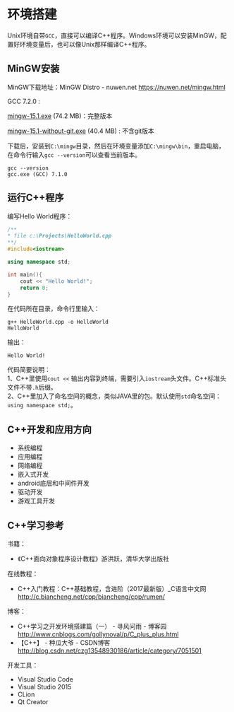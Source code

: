 
# 环境搭建

Unix环境自带`GCC`，直接可以编译C++程序。Windows环境可以安装MinGW，配置好环境变量后，也可以像Unix那样编译C++程序。

## MinGW安装

MinGW下载地址：MinGW Distro - nuwen.net  https://nuwen.net/mingw.html

 GCC 7.2.0 :

[mingw-15.1.exe](https://nuwen.net/files/mingw/mingw-15.3.exe) (74.2 MB)：完整版本

[mingw-15.1-without-git.exe](https://nuwen.net/files/mingw/mingw-15.3-without-git.exe) (40.4 MB) : 不含git版本

下载后，安装到`C:\mingw`目录，然后在环境变量添加`C:\mingw\bin`，重启电脑，在命令行输入`gcc --version`可以查看当前版本。

``` 
gcc --version
gcc.exe (GCC) 7.1.0
```

## 运行C++程序

编写Hello World程序：

``` cpp
/**
* file c:\Projects\HelloWorld.cpp
**/
#include<iostream>

using namespace std;

int main(){
    cout << "Hello World!";
    return 0;
}
```

在代码所在目录，命令行里输入：
```
g++ HelloWorld.cpp -o HelloWorld 
HelloWorld
```

输出：
```
Hello World!
```

代码简要说明：  
1、C++里使用`cout <<` 输出内容到终端，需要引入`iostream`头文件。C++标准头文件不带`.h`后缀。   
2、C++里加入了命名空间的概念，类似JAVA里的包。默认使用`std`命名空间：`using namespace std;`。

## C++开发和应用方向

- 系统编程
- 应用编程
- 网络编程
- 嵌入式开发
- android底层和中间件开发
- 驱动开发
- 游戏工具开发

## C++学习参考

书籍：

- 《C++面向对象程序设计教程》游洪跃，清华大学出版社

在线教程：

- C++入门教程：C++基础教程，含进阶（2017最新版）_C语言中文网  http://c.biancheng.net/cpp/biancheng/cpp/rumen/

博客：

- C++学习之开发环境搭建篇（一） - 寻风问雨 - 博客园  http://www.cnblogs.com/gollynoval/p/C_plus_plus.html
- 【C++】 - 种瓜大爷 - CSDN博客  http://blog.csdn.net/czg13548930186/article/category/7051501

开发工具：

- Visual Studio Code
- Visual Studio 2015
- CLion
- Qt Creator


